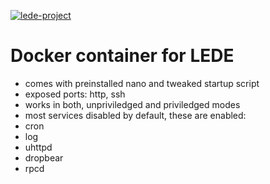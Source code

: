 [appurl]: https://lede-project.org
[![lede-project](https://openwrt.org/.styles/img/openwrt-logo.png)][appurl]

# Docker container for LEDE
 - comes with preinstalled nano and tweaked startup script
 - exposed ports: http, ssh
 - works in both, unpriviledged and priviledged modes
 - most services disabled by default, these are enabled:
  - cron
  - log
  - uhttpd
  - dropbear
  - rpcd
